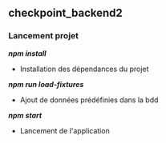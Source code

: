 ## checkpoint_backend2

### **Lancement projet**

**_npm install_**

- Installation des dépendances du projet

**_npm run load-fixtures_**

- Ajout de données prédéfinies dans la bdd

**_npm start_**

- Lancement de l'application
